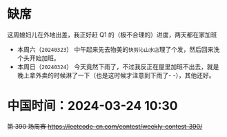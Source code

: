 
# 缺席

这周媳妇儿在外地出差，我正好赶 Q1 的（极不合理的）进度，两天都在家加班
- 本周六（`20240323`） 中午起来先去物美的`快剪沁山水店`理了个发，然后回来洗个头开始加班。
- 本周日（`20240324`） 今天竟然下雨了，不过我反正在屋里加班不出去，就是晚上拿外卖的时候淋了一下（也是这时候才注意到下雨了- -），其他还好。

# 中国时间：2024-03-24 10:30

~~第 390 场周赛 https://leetcode-cn.com/contest/weekly-contest-390/~~
